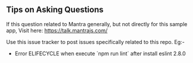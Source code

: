 ## Tips on Asking Questions

If this question related to Mantra generally, but not directly for this sample app,
Visit here: https://talk.mantrajs.com/

Use this issue tracker to post issues specifically related to this repo.
Eg:-

* Error ELIFECYCLE when execute ´npm run lint´ after install eslint 2.8.0
